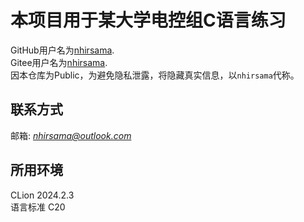 # 本项目用于某大学电控组C语言练习
GitHub用户名为[nhirsama](https://github.com/nhirsama).   
Gitee用户名为[nhirsama](https://gitee.com/nhirsama).  
因本仓库为Public，为避免隐私泄露，将隐藏真实信息，以`nhirsama`代称。  
## 联系方式
邮箱: *[nhirsama@outlook.com](nhirsama@outlook.com)*
## 所用环境
CLion 2024.2.3  
语言标准 C20